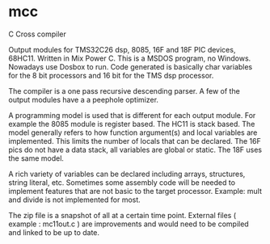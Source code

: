 # mcc
C Cross compiler

Output modules for TMS32C26 dsp,  8085, 16F and 18F PIC devices, 68HC11.
Written in Mix Power C.  This is a MSDOS program, no Windows.  Nowadays use Dosbox to run.
Code generated is basically char variables for the 8 bit processors and 16 bit for the TMS dsp processor.

The compiler is a one pass recursive descending parser.   A few of the output modules have a a peephole optimizer.

A programming model is used that is different for each output module. For example the 8085 module is register based.  The HC11 is stack based.
The model generally refers to how function argument(s) and local variables are implemented.  This limits the number of locals that can be declared.
The 16F pics do not have a data stack, all variables are global or static.  The 18F uses the same model.

A rich variety of variables can be declared including arrays, structures, string literal, etc.  Sometimes some assembly code will be needed to implement
features that are not basic to the target processor.  Example: mult and divide is not implemented for most.

The zip file is a snapshot of all at a certain time point.  External files ( example : mc11out.c ) are improvements and would need to be compiled and 
linked to be up to date.


